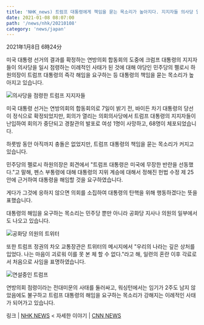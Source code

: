```yaml
---
title: 'NHK_news) 트럼프 대통령에게 책임을 묻는 목소리가 높아지다. 지지자들 의사당 일시 점령'
date: 2021-01-08 08:07:00
path: '/news/nhk/20210108'
category: 'news/japan'
---
```

2021年1月8日 6時24分

미국 대통령 선거의 결과를 확정하는 연방의회 합동회의 도중에 크럼프 대통령의 지지자들이 의사당을 일시 점령하는 이례적인 사태가 된 것에 대해 야당인 민주당의 펠로시 하원의장이 트럼프 대통령의 즉각 해임을 요구하는 등 대통령의 책임을 묻는 목소리가 높아지고 있습니다.

![의사당을 점령한 트럼프 지지자들](https://www3.nhk.or.jp/news/html/20210108/K10012803081_2101080553_2101080556_01_04.jpg)

미국 대통령 선거는 연방의회의 합동회의로 7일이 밝기 전, 바이든 차기 대통령의 당선이 정식으로 확정되었지만, 회의가 열리는 의회의사당에서 트럼프 대통령의 지지자들이 난입하여 회의가 중단되고 경찰관의 발포로 여성 1명이 사망하고, 68명이 체포되었습니다.

하룻밤 동안 아직까지 충돌은 없었지만, 트럼프 대통령의 책임을 묻는 목소리가 커지고 있습니다.

민주당의 펠로시 하원의장은 회견에서 "트럼프 대통령은 미국에 무장한 반란을 선동했다."고 말해, 펜스 부통령에 대해 대통령의 지위 계승에 대해서 정해진 헌법 수정 제 25안에 근거하여 대통령을 해임할 것을 요구하였습니다.

게다가 그것에 응하지 않으면 의회를 소집하여 대통령의 탄핵을 위해 행동하겠다는 뜻을 표했습니다.

대통령의 해임을 요구하는 목소리는 민주당 뿐만 아니라 공화당 지사나 의원의 일부에서도 나오고 있습니다.

![공화당 의원의 트위터](https://www3.nhk.or.jp/news/html/20210108/K10012803081_2101080553_2101080556_01_05.jpg)

또한 트럼프 정권의 차오 교통장관은 트위터의 메시지에서 "우리의 나라는 깊은 상처를 입었다. 나는 마음이 괴로워 이를 못 본 체 할 수 없다."라고 해, 일련의 혼란 이후 각료로서 처음으로 사임을 표명하였습니다.

![연설중인 트럼프](https://www3.nhk.or.jp/news/html/20210108/K10012803081_2101080553_2101080556_01_06.jpg)

연방의회 점령이라는 전대미문의 사태를 둘러싸고, 워싱턴에서는 임기가 2주도 남지 않았음에도 불구하고 트럼프 대통령의 해임을 요구하는 목소리가 강해지는 이례적인 사태가 되어가고 있습니다.

링크 | [NHK NEWS]('https://www3.nhk.or.jp/news/html/20210108/k10012803081000.html')
<
자세한 이야기 | [CNN NEWS]('https://www.cnn.com/2021/01/06/politics/us-capitol-lockdown/index.html')
